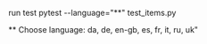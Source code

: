 run test
pytest --language="**" test_items.py

**
Choose language: da, de, en-gb, es, fr, it, ru, uk"
